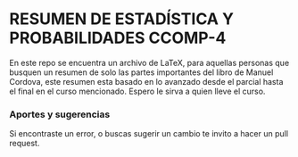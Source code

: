 # RESUMEN DE ESTADÍSTICA Y PROBABILIDADES CCOMP-4
En este repo se encuentra un archivo de LaTeX, para aquellas personas que busquen un resumen de solo las partes importantes del libro de Manuel Cordova, este resumen esta basado en lo avanzado desde el parcial hasta el final en el curso mencionado. Espero le sirva a quien lleve el curso.

### Aportes y sugerencias
Si encontraste un error, o buscas sugerir un cambio te invito a hacer un pull request.
